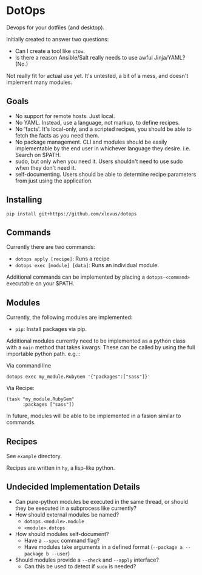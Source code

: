 DotOps
======

Devops for your dotfiles (and desktop).

Initially created to answer two questions:
 * Can I create a tool like `stow`.
 * Is there a reason Ansible/Salt really needs to use awful Jinja/YAML? (No.)

Not really fit for actual use yet. It's untested, a bit of a mess, and
doesn't implement many modules.


Goals
-----

* No support for remote hosts. Just local.
* No YAML. Instead, use a language, not markup, to define recipes.
* No 'facts'. It's local-only, and a scripted recipes, you should be able to
  fetch the facts as you need them.
* No package management. CLI and modules should be easily implementable by the
  end user in whichever language they desire. i.e. Search on $PATH.
* sudo, but only when you need it. Users shouldn't need to use sudo when
  they don't need it.
* self-documenting. Users should be able to determine recipe parameters from
  just using the application.
  
  
Installing
----------
```
pip install git+https://github.com/xlevus/dotops
```

Commands
--------
Currently there are two commands:
 * `dotops apply [recipe]`: Runs a recipe
 * `dotops exec [module] [data]`: Runs an individual module.
 
Additional commands can be implemented by placing a `dotops-<command>` 
executable on your $PATH.


Modules
-------
Currently, the following modules are implemented:

 * `pip`: Install packages via pip.
 
Additional modules currently need to be implemented as a python class with a
`main` method that takes kwargs. These can be called by using the full importable
python path. e.g.::

Via command line
```
dotops exec my_module.RubyGem '{"packages":["sass"]}'
```

Via Recipe:
```
(task "my_module.RubyGem"
      :packages ["sass"])
```

In future, modules will be able to be implemented in a fasion similar to commands.

 
Recipes
-------
See `example` directory.

Recipes are written in `hy`, a lisp-like python.


Undecided Implementation Details
--------------------------------

* Can pure-python modules be executed in the same thread, or should they be executed
  in a subprocess like currently?
* How should external modules be named? 
  * `dotops.<module>.module`
  * `<module>.dotops`
* How should modules self-document?
  * Have a `--spec` command flag?
  * Have modules take arguments in a defined format (`--package a --package b --user`)
* Should modules provide a `--check` and `--apply` interface?
  * Can this be used to detect if `sudo` is needed?
